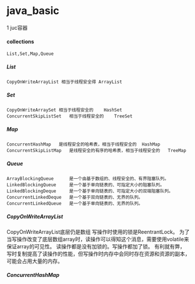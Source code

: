 # java_basic 

1   juc容器

#### collections
    List,Set,Map,Queue

#####   List
    CopyOnWriteArrayList 相当于线程安全得 ArrayList

#####   Set
    CopyOnWriteArraySet 相当于线程安全的    HashSet
    ConcurrentSkipListSet   相当于线程安全的    TreeSet

#####   Map
    ConcurrentHashMap   是线程安全的哈希表，相当于线程安全的  HashMap
    ConcurrentSkipListMap   是线程安全的有序的哈希表，相当于线程安全的   TreeMap

#####   Queue 
    ArrayBlockingQueue      是一个由基于数组的、线程安全的、有界阻塞队列。
    LinkedBlockingQueue     是一个基于单向链表的、可指定大小的阻塞队列。
    LinkedBlockingDeque     是一个基于单向链表的、可指定大小的双端阻塞队列。
    ConcurrentLinkedDeque   是一个基于双向链表的、无界的队列。
    ConcurrentLinkedQueue   是一个基于单向链表的、无界的队列。


#####   CopyOnWriteArrayList
CopyOnWriteArrayList底层仍是数组
写操作时使用的锁是ReentrantLock。
为了当写操作改变了底层数组array时，读操作可以得知这个消息，需要使用volatile来保证array的可见性。
读操作都是没有加锁的。写操作都加了锁。
有利就有弊，写时复制提高了读操作的性能，但写操作时内存中会同时存在资源和资源的副本，可能会占用大量的内存。

#####   ConcurrentHashMap























